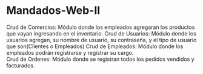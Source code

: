 # Mandados-Web-II
Crud de Comercios: Módulo donde los empleados agregaran los productos que vayan ingresando en el inventario.
Crud de Usuarios: Módulo donde los usuarios agregan, su nombre de usuario, su contraseña, y el tipo de usuario que son(Clientes o Empleados)
Crud de Empleados: Módulo donde los empleados podrán registrarse y registrar su cargo.  
Crud de Ordenes: Módulo donde se registran todos los pedidos vendidos y facturados.

